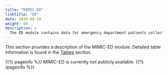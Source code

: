 ```yaml
---
title: "MIMIC-ED"
linkTitle: "ED"
date: 2020-08-10
weight: 40
description: >
  The ED module contains data for emergency department patients collected while they are in the ED. Information includes reason for admission, triage assessment, vital signs, and medicine reconciliaton.
---
```


This section provides a description of the MIMIC-ED module. Detailed table information is found in the [Tables](/iv/datasets) section. 

{{% pageinfo %}}
MIMIC-ED is currently not publicly available.
{{% /pageinfo %}}
